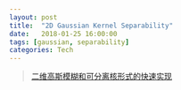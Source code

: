 ```yaml
---
layout: post
title:  "2D Gaussian Kernel Separability"
date:   2018-01-25 16:00:00
tags: [gaussian, separability]
categories: Tech
---
```


>  [二维高斯模糊和可分离核形式的快速实现](http://blog.csdn.net/zxpddfg/article/details/45912561)